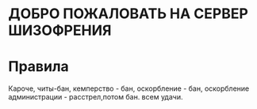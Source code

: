 # ДОБРО ПОЖАЛОВАТЬ НА СЕРВЕР ШИЗОФРЕНИЯ
# Правила
Кароче, читы-бан, кемперство - бан, оскорбление - бан, оскорбление администрации - расстрел,потом бан. всем удачи.
